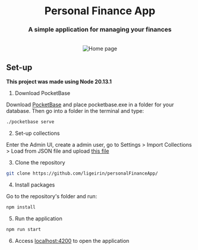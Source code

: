 <div align="center">
  <h1>Personal Finance App</h1>
  <h3>A simple application for managing your finances</h3>
  <br>
  <img src="https://github.com/ligeirin/personalFinanceFrotend/blob/master/assets/home.PNG" alt="Home page">
</div>

## Set-up
**This project was made using Node 20.13.1**

  1. Download PocketBase

Download [PocketBase](https://pocketbase.io/docs/) and place pocketbase.exe in a folder for your database. Then go into a folder in the terminal and type:
```sh
./pocketbase serve
```
  2. Set-up collections

Enter the Admin UI, create a admin user, go to Settings > Import Collections > Load from JSON file and upload [this file](https://github.com/ligeirin/personalFinanceApp/blob/master/pb_schema.json)

3. Clone the repository
```sh
git clone https://github.com/ligeirin/personalFinanceApp/
```

  4. Install packages

Go to the repository's folder and run:
```sh
npm install
```

5. Run the application
```sh
npm run start
```

6. Access [localhost:4200](localhost:4200) to open the application
